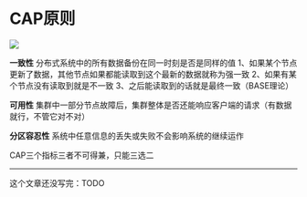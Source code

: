 # CAP原则

![](https://cdn.nlark.com/yuque/0/2023/png/267064/1702273526403-096f49c7-a05b-49bc-a560-7418c348fa29.png?x-oss-process=image%2Fresize%2Cw_1128%2Climit_0)

**一致性**
分布式系统中的所有数据备份在同一时刻是否是同样的值
1、如果某个节点更新了数据，其他节点如果都能读取到这个最新的数据就称为强一致
2、如果有某个节点没有读取到就是不一致
3、之后能读取到的话就是最终一致（BASE理论）

**可用性**
集群中一部分节点故障后，集群整体是否还能响应客户端的请求（有数据就行，不管它对不对）

**分区容忍性**
系统中任意信息的丢失或失败不会影响系统的继续运作

CAP三个指标三者不可得兼，只能三选二

-----

这个文章还没写完：TODO